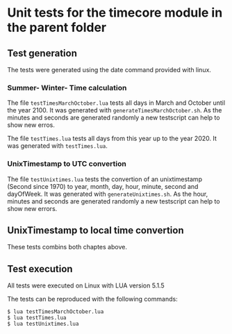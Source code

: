 # Unit tests for the timecore module in the parent folder
## Test generation
The tests were generated using the date command provided with linux.

### Summer- Winter- Time calculation
The file `testTimesMarchOctober.lua` tests all days in March and October until the year 2100.
It was generated with `generateTimesMarchOctober.sh`. As the minutes and seconds are generated randomly a new testscript can help to show new erros.

The file `testTimes.lua` tests all days from this year up to the year 2020.
It was generated with `testTimes.lua`.

### UnixTimestamp to UTC convertion
The file `testUnixtimes.lua` tests the convertion of an unixtimestamp (Second since 1970) to year, month, day, hour, minute, second and dayOfWeek.
It was generated with `generateUnixtimes.sh`. As the hour, minutes and seconds are generated randomly a new testscript can help to show new errors.

## UnixTimestamp to local time convertion
These tests combins both chaptes above.

## Test execution
All tests were executed on Linux with LUA version 5.1.5

The tests can be reproduced with the following commands:

```
$ lua testTimesMarchOctober.lua
$ lua testTimes.lua
$ lua testUnixtimes.lua
```
